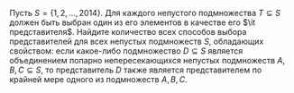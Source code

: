 Пусть $S = \{ 1,2,\ldots, 2014\}.$ Для каждого непустого подмножества $T \subseteq S$ должен быть выбран один из его элементов в качестве его $\it представителя$. Найдите количество всех способов выбора представителей для всех непустых подмножеств $S$, обладающих свойством: если какое-либо подмножество $D \subseteq S$ является объединением попарно непересекающихся непустых подмножеств $A, B, C \subseteq S$, то представитель $D$ также является представителем по крайней мере одного из подмножеств $A, B, C.$